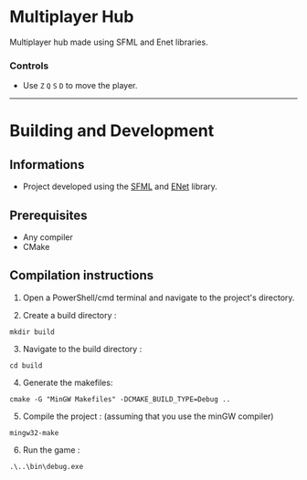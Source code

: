 # Multiplayer Hub

Multiplayer hub made using SFML and Enet libraries.

### Controls
- Use `Z` `Q` `S` `D` to move the player.

---

# Building and Development

## Informations
- Project developed using the [SFML](https://www.sfml-dev.org/) and [ENet](http://enet.bespin.org/index.html) library.

## Prerequisites
- Any compiler
- CMake

## Compilation instructions

1. Open a PowerShell/cmd terminal and navigate to the project's directory.

2. Create a build directory : 
```
mkdir build
```

3. Navigate to the build directory : 
```
cd build 
```

4. Generate the makefiles:
```
cmake -G "MinGW Makefiles" -DCMAKE_BUILD_TYPE=Debug ..  
```

5. Compile the project : (assuming that you use the minGW compiler)   
``` 
mingw32-make 
```

6. Run the game :   
```
.\..\bin\debug.exe
```
